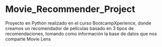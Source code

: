 # Movie_Recommender_Project
Proyecto en Python realizado en el curso BootcampXperience, donde creamos un recomendador de películas basado en 3 tipos de recomendaciones, tomando como información la base de datos que nos comparte Movie Lens
